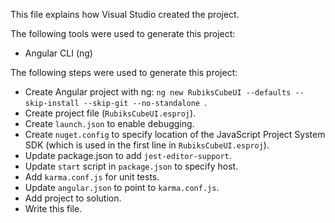 This file explains how Visual Studio created the project.

The following tools were used to generate this project:
- Angular CLI (ng)

The following steps were used to generate this project:
- Create Angular project with ng: `ng new RubiksCubeUI --defaults --skip-install --skip-git --no-standalone `.
- Create project file (`RubiksCubeUI.esproj`).
- Create `launch.json` to enable debugging.
- Create `nuget.config` to specify location of the JavaScript Project System SDK (which is used in the first line in `RubiksCubeUI.esproj`).
- Update package.json to add `jest-editor-support`.
- Update `start` script in `package.json` to specify host.
- Add `karma.conf.js` for unit tests.
- Update `angular.json` to point to `karma.conf.js`.
- Add project to solution.
- Write this file.
